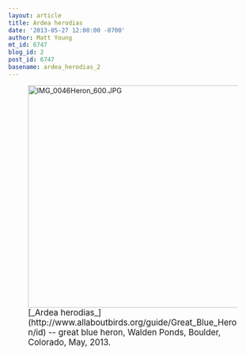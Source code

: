```yaml
---
layout: article
title: Ardea herodias
date: '2013-05-27 12:00:00 -0700'
author: Matt Young
mt_id: 6747
blog_id: 2
post_id: 6747
basename: ardea_herodias_2
---
```

<figure>
<img src="http://pandasthumb.org/IMG_0046Heron_600.JPG" alt="IMG_0046Heron_600.JPG" width="600" height="450" />
<figcaption markdown="span">
<big>[_Ardea herodias_](http://www.allaboutbirds.org/guide/Great_Blue_Heron/id) -- great blue heron, Walden Ponds, Boulder, Colorado, May, 2013.</big>

</figcaption>
</figure>
